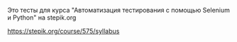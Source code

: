 Это тесты для курса "Автоматизация тестирования с помощью Selenium и Python" на stepik.org

https://stepik.org/course/575/syllabus